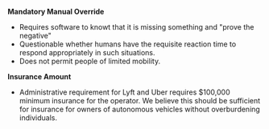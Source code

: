 **Mandatory Manual Override**
- Requires software to knowt that it is missing something and "prove the negative"
- Questionable whether humans have the requisite reaction time to respond appropriately in such situations. 
- Does not permit people of limited mobility. 

**Insurance Amount**
- Administrative requirement for Lyft and Uber requires $100,000 minimum insurance for the operator. We believe this should be sufficient for insurance for owners of autonomous vehicles without overburdening individuals. 